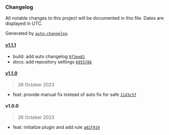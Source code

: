 ### Changelog

All notable changes to this project will be documented in this file. Dates are displayed in UTC.

Generated by [`auto-changelog`](https://github.com/CookPete/auto-changelog).

#### [v1.1.1](https://github.com/lanamaysu/eslint-plugin-translate-breaks-ref-patch/compare/v1.1.0...v1.1.1)

- build: add auto changelog [`9f3ee81`](https://github.com/lanamaysu/eslint-plugin-translate-breaks-ref-patch/commit/9f3ee81a4ab8ef2239c825f53a508443b78c0908)
- docs: add repository settings [`6955786`](https://github.com/lanamaysu/eslint-plugin-translate-breaks-ref-patch/commit/695578676bb46ed5382a68a6d434db8e7716e0c7)

#### [v1.1.0](https://github.com/lanamaysu/eslint-plugin-translate-breaks-ref-patch/compare/v1.0.0...v1.1.0)

> 26 October 2023

- feat: provide manual fix instead of auto fix for safe [`11d3c5f`](https://github.com/lanamaysu/eslint-plugin-translate-breaks-ref-patch/commit/11d3c5fcc6a1724606681eda6776415f39d48471)

#### v1.0.0

> 26 October 2023

- feat: initialize plugin and add rule [`a02f919`](https://github.com/lanamaysu/eslint-plugin-translate-breaks-ref-patch/commit/a02f91978a9e12b5cac06451117dc628d0ce0392)
